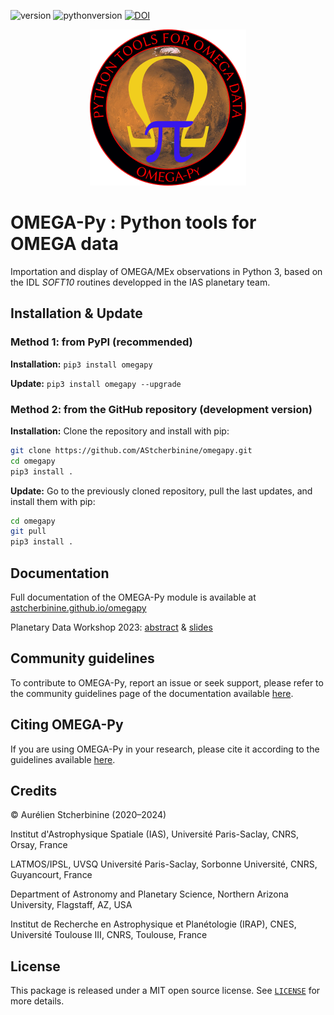 ![version](https://img.shields.io/badge/version-3.0.1-blue)
![pythonversion](https://img.shields.io/badge/Python-3.7+-blue)
[![DOI](https://zenodo.org/badge/349763849.svg)](https://zenodo.org/doi/10.5281/zenodo.7818828)


<p align="center">
<img width="250" height="250" src="https://github.com/AStcherbinine/omegapy/blob/master/docs/logo_omegapy_small2.png">
</p>

# OMEGA-Py : Python tools for OMEGA data

Importation and display of OMEGA/MEx observations in Python 3, based on the IDL *SOFT10* routines developped in the IAS planetary team.

## Installation & Update
### Method 1: from PyPI (recommended)
**Installation:** `pip3 install omegapy`

**Update:** `pip3 install omegapy --upgrade` 


### Method 2: from the GitHub repository (development version)
**Installation:** Clone the repository and install with pip:

~~~bash
git clone https://github.com/AStcherbinine/omegapy.git
cd omegapy
pip3 install .
~~~

**Update:** Go to the previously cloned repository, pull the last updates, and install them with pip:
~~~bash
cd omegapy
git pull
pip3 install .
~~~

## Documentation
Full documentation of the OMEGA-Py module is available at [astcherbinine.github.io/omegapy](https://astcherbinine.github.io/omegapy/)

Planetary Data Workshop 2023: [abstract](https://github.com/AStcherbinine/omegapy/blob/master/docs/Stcherbinine_PDW2023_7007_omegapy.pdf) & [slides](https://github.com/AStcherbinine/omegapy/blob/master/docs/PDW_Flagstaff_Stcherbinine_omegapy_upload.pdf)

## Community guidelines
To contribute to OMEGA-Py, report an issue or seek support, please refer to the community guidelines
page of the documentation available [here](https://astcherbinine.github.io/omegapy/community/).

## Citing OMEGA-Py
If you are using OMEGA-Py in your research, please cite it according to the guidelines available [here](https://astcherbinine.github.io/omegapy/credits/).

## Credits

© Aurélien Stcherbinine (2020–2024)

Institut d'Astrophysique Spatiale (IAS), Université Paris-Saclay, CNRS, Orsay, France

LATMOS/IPSL, UVSQ Université Paris-Saclay, Sorbonne Université, CNRS, Guyancourt, France

Department of Astronomy and Planetary Science, Northern Arizona University, Flagstaff, AZ, USA

Institut de Recherche en Astrophysique et Planétologie (IRAP), CNES, Université Toulouse III,
CNRS, Toulouse, France


## License
This package is released under a MIT open source license. See [`LICENSE`](https://github.com/AStcherbinine/omegapy/blob/master/LICENSE) for more details.
